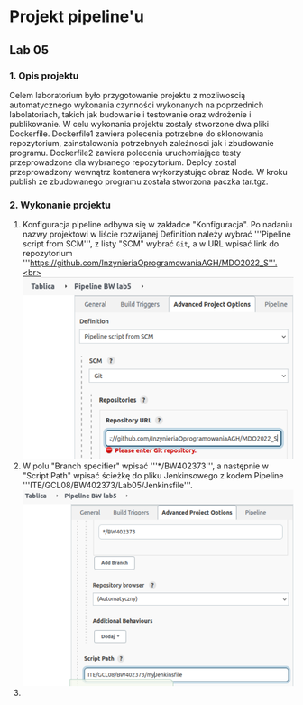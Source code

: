 # Projekt pipeline'u
## Lab 05
### 1. Opis projektu<br>
Celem laboratorium było przygotowanie projektu z mozliwoscią automatycznego wykonania czynności wykonanych na poprzednich labolatoriach,
takich jak budowanie i testowanie oraz wdrożenie i publikowanie. W celu wykonania projektu zostaly stworzone dwa pliki Dockerfile. Dockerfile1 
zawiera polecenia potrzebne do sklonowania repozytorium, zainstalowania potrzebnych zależnosci jak i zbudowanie programu. Dockerfile2 zawiera 
polecenia uruchomiające testy przeprowadzone dla wybranego repozytorium. Deploy zostal przeprowadzony wewnątrz kontenera wykorzystując obraz Node. 
W kroku publish ze zbudowanego programu została stworzona paczka tar.tgz.<br>
### 2. Wykonanie projektu<br>
1. Konfiguracja pipeline odbywa się w zakładce "Konfiguracja". Po nadaniu nazwy projektowi w liście rozwijanej Definition należy wybrać '''Pipeline script from SCM''', 
z listy "SCM" wybrać ```Git```, a w URL wpisać link do repozytorium '''https://github.com/InzynieriaOprogramowaniaAGH/MDO2022_S'''.<br>
![first_part_of_config](1_conf.PNG)
2. W polu "Branch specifier" wpisać '''*/BW402373''', a następnie w "Script Path" wpisać ścieżkę do pliku Jenkinsowego z kodem Pipeline '''ITE/GCL08/BW402373/Lab05/Jenkinsfile'''.
![sec_part_of_config](2_conf2.PNG)
3. 

